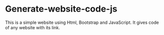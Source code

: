 # Generate-website-code-js
This is a simple website using Html, Bootstrap and JavaScript. It gives code of any website with its link.
